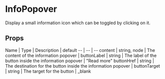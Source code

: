 # InfoPopover
Display a small information icon which can be toggled by clicking on it.

## Props
Name | Type | Description | default
-- | -- | --
content | string, node | The content of the information popover |
buttonLabel | string | The label of the button inside the information popover | "Read more"
buttonHref | string | The destination for the button inside the information popover |
buttonTarget | string | The target for the button  | _blank
